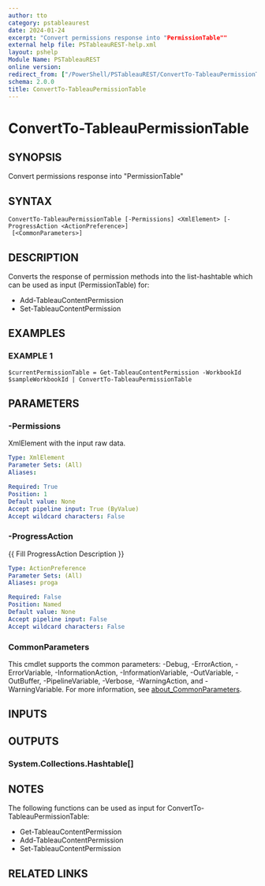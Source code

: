 ```yaml
---
author: tto
category: pstableaurest
date: 2024-01-24
excerpt: "Convert permissions response into "PermissionTable""
external help file: PSTableauREST-help.xml
layout: pshelp
Module Name: PSTableauREST
online version:
redirect_from: ["/PowerShell/PSTableauREST/ConvertTo-TableauPermissionTable/", "/PowerShell/PSTableauREST/convertto-tableaupermissiontable/", "/PowerShell/convertto-tableaupermissiontable/"]
schema: 2.0.0
title: ConvertTo-TableauPermissionTable
---
```


# ConvertTo-TableauPermissionTable

## SYNOPSIS
Convert permissions response into "PermissionTable"

## SYNTAX

```
ConvertTo-TableauPermissionTable [-Permissions] <XmlElement> [-ProgressAction <ActionPreference>]
 [<CommonParameters>]
```

## DESCRIPTION
Converts the response of permission methods into the list-hashtable which can be used as input (PermissionTable) for:
- Add-TableauContentPermission
- Set-TableauContentPermission

## EXAMPLES

### EXAMPLE 1
```
$currentPermissionTable = Get-TableauContentPermission -WorkbookId $sampleWorkbookId | ConvertTo-TableauPermissionTable
```

## PARAMETERS

### -Permissions
XmlElement with the input raw data.

```yaml
Type: XmlElement
Parameter Sets: (All)
Aliases:

Required: True
Position: 1
Default value: None
Accept pipeline input: True (ByValue)
Accept wildcard characters: False
```

### -ProgressAction
{{ Fill ProgressAction Description }}

```yaml
Type: ActionPreference
Parameter Sets: (All)
Aliases: proga

Required: False
Position: Named
Default value: None
Accept pipeline input: False
Accept wildcard characters: False
```

### CommonParameters
This cmdlet supports the common parameters: -Debug, -ErrorAction, -ErrorVariable, -InformationAction, -InformationVariable, -OutVariable, -OutBuffer, -PipelineVariable, -Verbose, -WarningAction, and -WarningVariable. For more information, see [about_CommonParameters](http://go.microsoft.com/fwlink/?LinkID=113216).

## INPUTS

## OUTPUTS

### System.Collections.Hashtable[]
## NOTES
The following functions can be used as input for ConvertTo-TableauPermissionTable:
- Get-TableauContentPermission
- Add-TableauContentPermission
- Set-TableauContentPermission

## RELATED LINKS
